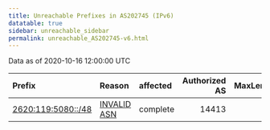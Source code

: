 ```yaml
---
title: Unreachable Prefixes in AS202745 (IPv6)
datatable: true
sidebar: unreachable_sidebar
permalink: unreachable_AS202745-v6.html
---
```


Data as of 2020-10-16 12:00:00 UTC


<div class="datatable-begin"></div>

| Prefix                                                         | Reason                                                                                                     | affected   |   Authorized AS |   MaxLength | Anchor                           |   unreachable /48s |
|:---------------------------------------------------------------|:-----------------------------------------------------------------------------------------------------------|:-----------|----------------:|------------:|:---------------------------------|-------------------:|
| [2620:119:5080::/48](https://stat.ripe.net/2620:119:5080::/48) | [INVALID ASN](https://rpki-validator.ripe.net/announcement-preview?asn=AS202745&prefix=2620:119:5080::/48) | complete   |           14413 |          48 | [ARIN](unreachable_ARIN-v6.html) |                  1 |

<div class="datatable-end"></div>